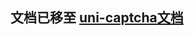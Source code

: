<h2>
文档已移至 <a href="https://uniapp.dcloud.io/uniCloud/uni-captcha.html" target="_blank">uni-captcha文档</a>
</h2>
